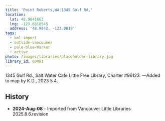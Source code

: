 ```yaml
---
title: 'Point Roberts,WA:1345 Gulf Rd.'
location:
  lat: 48.9841663
  lng: -123.0818545
  address: '48.9842, -123.0819'
tags:
  - kml-import
  - outside-vancouver
  - pale-blue-marker
  - active
photo: /images/libraries/placeholder-library.jpg
library_id: 00481
---
```

1345 Gulf Rd., Salt Water Cafe Little Free Library, Charter #96123.
—Added to map by K.D., 2023 5 4.  

## History
- **2024-Aug-08** - Imported from Vancouver Little Libraries 2025.8.6.revision
